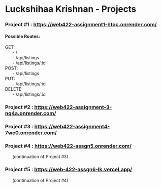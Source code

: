 # Luckshihaa Krishnan - Projects

### Project #1 : https://web422-assignment1-htoc.onrender.com/
#### Possible Routes:  
  GET:  
    &nbsp; &nbsp; &nbsp; - /  
    &nbsp; &nbsp; &nbsp; - /api/listings  
    &nbsp; &nbsp; &nbsp; - /api/listings/:id  
  POST:  
    &nbsp; &nbsp; &nbsp; - /api/listings  
  PUT:  
    &nbsp; &nbsp; &nbsp; - /api/listings/:id  
  DELETE:  
    &nbsp; &nbsp; &nbsp; - /api/listings/:id        
    

### Project #2 : https://web422-assignment-3-nq4a.onrender.com/  
### Project #3 : https://web422-assignment4-7wc0.onrender.com/  
### Project #4 : https://web422-assgn5.onrender.com/  
&nbsp; &nbsp; &nbsp; (continuation of Project #3)  
### Project #5 : https://web-422-assgn6-lk.vercel.app/
&nbsp; &nbsp; &nbsp; (continuation of Project #4)  
